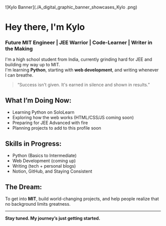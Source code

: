 ![Kylo Banner](./A_digital_graphic_banner_showcases_Kylo .png)

# Hey there, I'm Kylo  

### Future MIT Engineer | JEE Warrior | Code-Learner | Writer in the Making

I'm a high school student from India, currently grinding hard for JEE and building my way up to MIT.  
I'm learning **Python**, starting with **web development**, and writing whenever I can breathe.

> “Success isn't given. It's earned in silence and shown in results.”

## What I’m Doing Now:
- Learning Python on SoloLearn
- Exploring how the web works (HTML/CSS/JS coming soon)
- Preparing for JEE Advanced with fire
- Planning projects to add to this profile soon

## Skills in Progress:
- Python (Basics to Intermediate)
- Web Development (coming up)
- Writing (tech + personal blogs)
- Notion, GitHub, and Staying Consistent

## The Dream:
To get into **MIT**, build world-changing projects, and help people realize that no background limits greatness.

---

**Stay tuned. My journey’s just getting started.**
